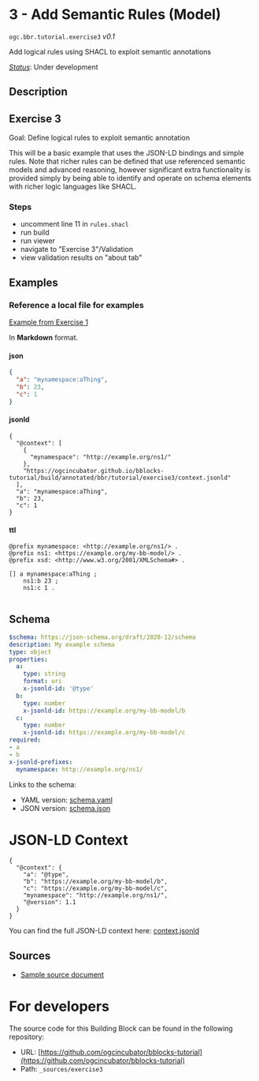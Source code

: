 
# 3 - Add Semantic Rules (Model)

`ogc.bbr.tutorial.exercise3` *v0.1*

Add logical rules using SHACL to exploit semantic annotations

[*Status*](http://www.opengis.net/def/status): Under development

## Description

## Exercise 3

Goal: Define logical rules to exploit semantic annotation

This will be a basic example that uses the JSON-LD bindings and simple rules.  Note that richer rules can be defined that use referenced semantic models and advanced reasoning, however significant extra functionality is provided simply by being able to identify and operate on schema elements with richer logic languages like SHACL.

### Steps
- uncomment line 11 in `rules.shacl` 
- run build
- run viewer
- navigate to "Exercise 3"/Validation
- view validation results on "about tab" 

## Examples

### Reference a local file for examples
[Example from Exercise  1](/bblock/ogc.bbr.tutorial.exercise1/example)

In **Markdown** format.
#### json
```json
{
  "a": "mynamespace:aThing",
  "b": 23,
  "c": 1
}


```

#### jsonld
```jsonld
{
  "@context": [
    {
      "mynamespace": "http://example.org/ns1/"
    },
    "https://ogcincubator.github.io/bblocks-tutorial/build/annotated/bbr/tutorial/exercise3/context.jsonld"
  ],
  "a": "mynamespace:aThing",
  "b": 23,
  "c": 1
}
```

#### ttl
```ttl
@prefix mynamespace: <http://example.org/ns1/> .
@prefix ns1: <https://example.org/my-bb-model/> .
@prefix xsd: <http://www.w3.org/2001/XMLSchema#> .

[] a mynamespace:aThing ;
    ns1:b 23 ;
    ns1:c 1 .


```

## Schema

```yaml
$schema: https://json-schema.org/draft/2020-12/schema
description: My example schema
type: object
properties:
  a:
    type: string
    format: uri
    x-jsonld-id: '@type'
  b:
    type: number
    x-jsonld-id: https://example.org/my-bb-model/b
  c:
    type: number
    x-jsonld-id: https://example.org/my-bb-model/c
required:
- a
- b
x-jsonld-prefixes:
  mynamespace: http://example.org/ns1/

```

Links to the schema:

* YAML version: [schema.yaml](https://ogcincubator.github.io/bblocks-tutorial/build/annotated/bbr/tutorial/exercise3/schema.json)
* JSON version: [schema.json](https://ogcincubator.github.io/bblocks-tutorial/build/annotated/bbr/tutorial/exercise3/schema.yaml)


# JSON-LD Context

```jsonld
{
  "@context": {
    "a": "@type",
    "b": "https://example.org/my-bb-model/b",
    "c": "https://example.org/my-bb-model/c",
    "mynamespace": "http://example.org/ns1/",
    "@version": 1.1
  }
}
```

You can find the full JSON-LD context here:
[context.jsonld](https://ogcincubator.github.io/bblocks-tutorial/build/annotated/bbr/tutorial/exercise3/context.jsonld)

## Sources

* [Sample source document](https://example.com/sources/1)

# For developers

The source code for this Building Block can be found in the following repository:

* URL: [https://github.com/ogcincubator/bblocks-tutorial](https://github.com/ogcincubator/bblocks-tutorial)
* Path: `_sources/exercise3`

